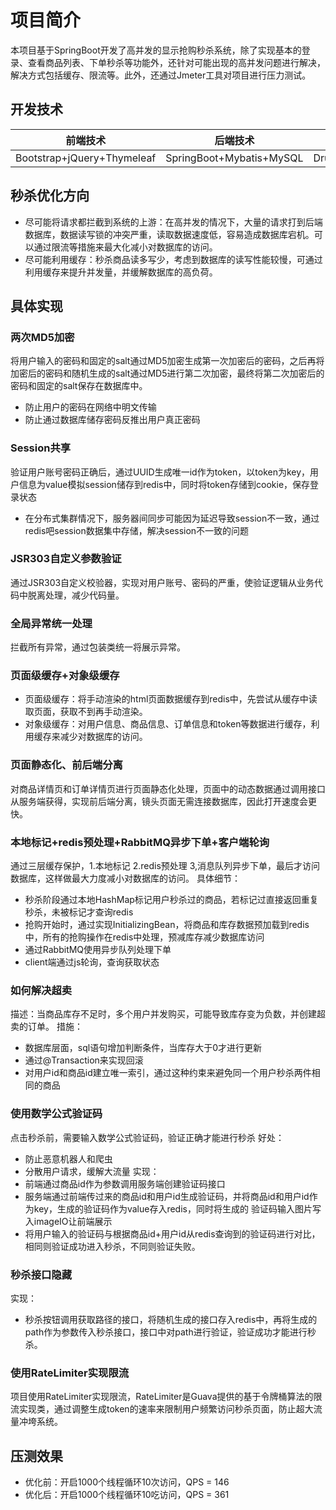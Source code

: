 # 项目简介
本项目基于SpringBoot开发了高并发的显示抢购秒杀系统，除了实现基本的登录、查看商品列表、下单秒杀等功能外，还针对可能出现的高并发问题进行解决，解决方式包括缓存、限流等。此外，还通过Jmeter工具对项目进行压力测试。
## 开发技术
前端技术|后端技术|中间件技术
-|-|-
Bootstrap+jQuery+Thymeleaf|SpringBoot+Mybatis+MySQL|Druid+Redis+RabbitMQ+Guava
## 秒杀优化方向
+ 尽可能将请求都拦截到系统的上游：在高并发的情况下，大量的请求打到后端数据库，数据读写锁的冲突严重，读取数据速度低，容易造成数据库宕机。可以通过限流等措施来最大化减小对数据库的访问。
+ 尽可能利用缓存：秒杀商品读多写少，考虑到数据库的读写性能较慢，可通过利用缓存来提升并发量，并缓解数据库的高负荷。
## 具体实现
### 两次MD5加密
将用户输入的密码和固定的salt通过MD5加密生成第一次加密后的密码，之后再将加密后的密码和随机生成的salt通过MD5进行第二次加密，最终将第二次加密后的密码和固定的salt保存在数据库中。
+ 防止用户的密码在网络中明文传输
+ 防止通过数据库储存密码反推出用户真正密码
### Session共享
验证用户账号密码正确后，通过UUID生成唯一id作为token，以token为key，用户信息为value模拟session储存到redis中，同时将token存储到cookie，保存登录状态
+ 在分布式集群情况下，服务器间同步可能因为延迟导致session不一致，通过redis吧session数据集中存储，解决session不一致的问题
### JSR303自定义参数验证
通过JSR303自定义校验器，实现对用户账号、密码的严重，使验证逻辑从业务代码中脱离处理，减少代码量。
### 全局异常统一处理
拦截所有异常，通过包装类统一将展示异常。
### 页面级缓存+对象级缓存
+ 页面级缓存：将手动渲染的html页面数据缓存到redis中，先尝试从缓存中读取页面，获取不到再手动渲染。
+ 对象级缓存：对用户信息、商品信息、订单信息和token等数据进行缓存，利用缓存来减少对数据库的访问。
### 页面静态化、前后端分离
对商品详情页和订单详情页进行页面静态化处理，页面中的动态数据通过调用接口从服务端获得，实现前后端分离，镜头页面无需连接数据库，因此打开速度会更快。
### 本地标记+redis预处理+RabbitMQ异步下单+客户端轮询
通过三层缓存保护，1.本地标记 2.redis预处理 3,消息队列异步下单，最后才访问数据库，这样做最大力度减小对数据库的访问。
具体细节：
+ 秒杀阶段通过本地HashMap标记用户秒杀过的商品，若标记过直接返回重复秒杀，未被标记才查询redis
+ 抢购开始时，通过实现InitializingBean，将商品和库存数据预加载到redis中，所有的抢购操作在redis中处理，预减库存减少数据库访问
+ 通过RabbitMQ使用异步队列处理下单
+ client端通过js轮询，查询获取状态
### 如何解决超卖
描述：当商品库存不足时，多个用户并发购买，可能导致库存变为负数，并创建超卖的订单。
措施：
+ 数据库层面，sql语句增加判断条件，当库存大于0才进行更新
+ 通过@Transaction来实现回滚
+ 对用户id和商品id建立唯一索引，通过这种约束来避免同一个用户秒杀两件相同的商品
### 使用数学公式验证码
点击秒杀前，需要输入数学公式验证码，验证正确才能进行秒杀
好处：
+ 防止恶意机器人和爬虫
+ 分散用户请求，缓解大流量
实现：
+ 前端通过商品id作为参数调用服务端创建验证码接口
+ 服务端通过前端传过来的商品id和用户id生成验证码，并将商品id和用户id作为key，生成的验证码作为value存入redis，同时将生成的 验证码输入图片写入imageIO让前端展示
+ 将用户输入的验证码与根据商品id+用户id从redis查询到的验证码进行对比，相同则验证成功进入秒杀，不同则验证失败。
### 秒杀接口隐藏
实现：
+ 秒杀按钮调用获取路径的接口，将随机生成的接口存入redis中，再将生成的path作为参数传入秒杀接口，接口中对path进行验证，验证成功才能进行秒杀。
### 使用RateLimiter实现限流
项目使用RateLimiter实现限流，RateLimiter是Guava提供的基于令牌桶算法的限流实现类，通过调整生成token的速率来限制用户频繁访问秒杀页面，防止超大流量冲垮系统。
## 压测效果
+ 优化前：开启1000个线程循环10次访问，QPS = 146
+ 优化后：开启1000个线程循环10吃访问，QPS = 361
